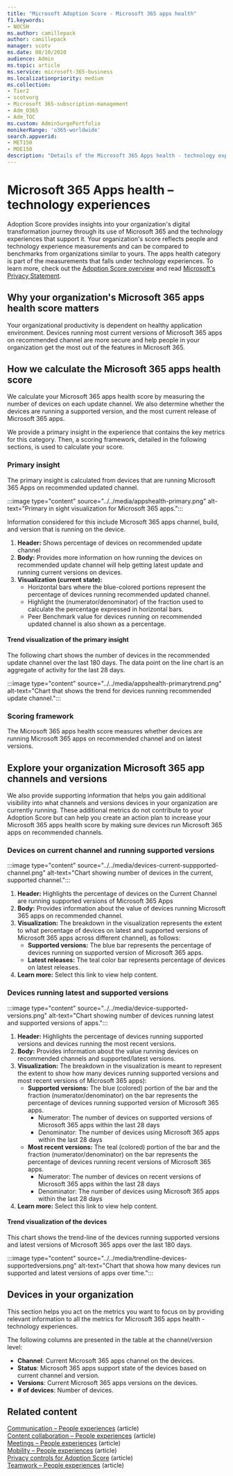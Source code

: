 ```yaml
---
title: "Microsoft Adoption Score - Microsoft 365 apps health"
f1.keywords:
- NOCSH
ms.author: camillepack
author: camillepack
manager: scotv
ms.date: 08/10/2020
audience: Admin
ms.topic: article
ms.service: microsoft-365-business
ms.localizationpriority: medium
ms.collection: 
- Tier2
- scotvorg
- Microsoft 365-subscription-management 
- Adm_O365
- Adm_TOC
ms.custom: AdminSurgePortfolio
monikerRange: 'o365-worldwide'
search.appverid:
- MET150
- MOE150
description: "Details of the Microsoft 365 Apps health - technology experiences Adoption Score."
---
```


# Microsoft 365 Apps health – technology experiences

Adoption Score provides insights into your organization's digital transformation journey through its use of Microsoft 365 and the technology experiences that support it. Your organization's score reflects people and technology experience measurements and can be compared to benchmarks from organizations similar to yours. The apps health category is part of the measurements that falls under technology experiences. To learn more, check out the [Adoption Score overview](adoption-score.md) and read [Microsoft's Privacy Statement](https://privacy.microsoft.com/privacystatement).

## Why your organization's Microsoft 365 apps health score matters

Your organizational productivity is dependent on healthy application environment. Devices running most current versions of Microsoft 365 apps on recommended channel are more secure and help people in your organization get the most out of the features in Microsoft 365.

## How we calculate the Microsoft 365 apps health score

We calculate your Microsoft 365 apps health score by measuring the number of devices on each update channel. We also determine whether the devices are running a supported version, and the most current release of Microsoft 365 apps.

We provide a primary insight in the experience that contains the key metrics for this category. Then, a scoring framework, detailed in the following sections, is used to calculate your score.

### Primary insight

The primary insight is calculated from devices that are running Microsoft 365 Apps on recommended updated channel.

:::image type="content" source="../../media/appshealth-primary.png" alt-text="Primary in sight visualization for Microsoft 365 apps.":::

Information considered for this include Microsoft 365 apps channel, build, and version that is running on the device.

1. **Header:**  Shows percentage of devices on recommended update channel
1. **Body:**  Provides more information on how running the devices on recommended update channel will help getting latest update and running current versions on devices.
1. **Visualization (current state):**
    - Horizontal bars where the blue-colored portions represent the percentage of devices running recommended updated channel.
    - Highlight the (numerator/denominator) of the fraction used to calculate the percentage expressed in horizontal bars.
    - Peer Benchmark value for devices running on recommended updated channel is also shown as a percentage.

#### Trend visualization of the primary insight

The following chart shows the number of devices in the recommended update channel over the last 180 days. The data point on the line chart is an aggregate of activity for the last 28 days.

:::image type="content" source="../../media/appshealth-primarytrend.png" alt-text="Chart that shows the trend for devices running recommended update channel.":::

### Scoring framework

The Microsoft 365 apps health score measures whether devices are running Microsoft 365 apps on recommended channel and on latest versions.

## Explore your organization Microsoft 365 app channels and versions

We also provide supporting information that helps you gain additional visibility into what channels and versions devices in your organization are currently running. These additional metrics do not contribute to your Adoption Score but can help you create an action plan to increase your Microsoft 365 apps health score by making sure devices run Microsoft 365 apps on recommended channels.

### Devices on current channel and running supported versions

:::image type="content" source="../../media/devices-current-suppported-channel.png" alt-text="Chart showing number of devices in the current, supported channel.":::

1. **Header:**  Highlights the percentage of devices on the Current Channel are running supported versions of Microsoft 365 Apps
1. **Body:**  Provides information about the value of devices running Microsoft 365 apps on recommended channel.
1. **Visualization:**  The breakdown in the visualization represents the extent to what percentage of devices on latest and supported versions of Microsoft 365 apps across different channel), as follows:
    - **Supported versions:** The blue bar represents the percentage of devices running on supported version of Microsoft 365 apps.
    - **Latest releases:** The teal color bar represents percentage of devices on latest releases.
1. **Learn more:**   Select this link to view help content.

### Devices running latest and supported versions

:::image type="content" source="../../media/device-supported-versions.png" alt-text="Chart showing number of devices running latest and supported versions of apps.":::

1. **Header:**  Highlights the percentage of devices running supported versions and devices running the most recent versions.
1. **Body:**  Provides information about the value running devices on recommended channels and supported/latest versions.
1. **Visualization:** The breakdown in the visualization is meant to represent the extent to show how many devices running supported versions and most recent versions of Microsoft 365 apps):
    - **Supported versions:** The blue (colored) portion of the bar and the fraction (numerator/denominator) on the bar represents the percentage of devices running supported version of Microsoft 365 apps.
        - Numerator: The number of devices on supported versions of Microsoft 365 apps within the last 28 days
        - Denominator: The number of devices using Microsoft 365 apps within the last 28 days
    - **Most recent versions:** The teal (colored) portion of the bar and the fraction (numerator/denominator) on the bar represents the percentage of devices running recent versions of Microsoft 365 apps.
        - Numerator: The number of devices on recent versions of Microsoft 365 apps within the last 28 days
        - Denominator: The number of devices using Microsoft 365 apps within the last 28 days
1. **Learn more:**   Select this link to view help content.

#### Trend visualization of the devices

This chart shows the trend-line of the devices running supported versions and latest versions of Microsoft 365 apps over the last 180 days.

:::image type="content" source="../../media/trendline-devices-supportedversions.png" alt-text="Chart that showa how many devices run supported and latest versions of apps over time.":::

## Devices in your organization

This section helps you act on the metrics you want to focus on by providing relevant information to all the metrics for Microsoft 365 apps health - technology experiences.

The following columns are presented in the table at the channel/version level:

- **Channel**: Current Microsoft 365 apps channel on the devices.
- **Status**:  Microsoft 365 apps support state of the devices based on current channel and version.
- **Versions**:  Current Microsoft 365 apps versions on the devices.
- **# of devices**:  Number of devices.

## Related content

[Communication – People experiences](communication.md) (article)\
[Content collaboration – People experiences](content-collaboration.md) (article)\
[Meetings – People experiences](meetings.md) (article)\
[Mobility – People experiences](mobility.md) (article)\
[Privacy controls for Adoption Score](privacy.md) (article)\
[Teamwork – People experiences](teamwork.md) (article)
